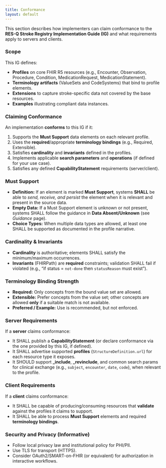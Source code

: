 ```yaml
---
title: Conformance
layout: default
---
```


This section describes how implementers can claim conformance to the **RES-Q Stroke Registry Implementation Guide (IG)** and what requirements apply to servers and clients.

### Scope

This IG defines:
- **Profiles** on core FHIR R5 resources (e.g., Encounter, Observation, Procedure, Condition, MedicationRequest, MedicationStatement).
- **Terminology artifacts** (ValueSets and CodeSystems) that bind to profile elements.
- **Extensions** to capture stroke-specific data not covered by the base resources.
- **Examples** illustrating compliant data instances.

### Claiming Conformance

An implementation **conforms** to this IG if it:
1. Supports the **Must Support** data elements on each relevant profile.
2. Uses the **required**/appropriate **terminology bindings** (e.g., Required, Extensible).
3. Satisfies **cardinality** and **invariants** defined in the profiles.
4. Implements applicable **search parameters** and **operations** (if defined for your use case).
5. Satisfies any defined **CapabilityStatement** requirements (server/client).

### Must Support

- **Definition:** If an element is marked **Must Support**, systems **SHALL** be able to *send, receive, and persist* the element when it is relevant and present in the source data.
- **Empty Data:** If a Must Support element is unknown or not present, systems SHALL follow the guidance in **Data Absent/Unknown** (see *Guidance* page).
- **Choice Types:** When multiple data types are allowed, at least one SHALL be supported as documented in the profile narrative.

### Cardinality & Invariants

- **Cardinality** is authoritative; elements SHALL satisfy the minimum/maximum occurrences.
- **Invariants** (FHIRPath) are **required** constraints; validation SHALL fail if violated (e.g., “if status = `not-done` then `statusReason` must exist”).

### Terminology Binding Strength

- **Required:** Only concepts from the bound value set are allowed.
- **Extensible:** Prefer concepts from the value set; other concepts are allowed **only** if a suitable match is not available.
- **Preferred / Example:** Use is recommended, but not enforced.

### Server Requirements

If a **server** claims conformance:
- It SHALL publish a **CapabilityStatement** (or declare conformance via the one provided by this IG, if defined).
- It SHALL advertise supported **profiles** (`StructureDefinition.url`) for each resource type it exposes.
- It SHOULD support **_include**, **_revinclude**, and common search params for clinical exchange (e.g., `subject`, `encounter`, `date`, `code`), when relevant to the profile.

### Client Requirements

If a **client** claims conformance:
- It SHALL be capable of producing/consuming resources that **validate** against the profiles it claims to support.
- It SHALL be able to process **Must Support** elements and required **terminology bindings**.

### Security and Privacy (Informative)

- Follow local privacy law and institutional policy for PHI/PII.
- Use TLS for transport (HTTPS).
- Consider OAuth2/SMART-on-FHIR (or equivalent) for authorization in interactive workflows.

